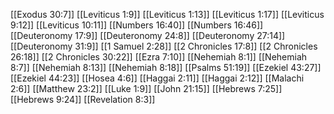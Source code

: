 [[Exodus 30:7]]
[[Leviticus 1:9]]
[[Leviticus 1:13]]
[[Leviticus 1:17]]
[[Leviticus 9:12]]
[[Leviticus 10:11]]
[[Numbers 16:40]]
[[Numbers 16:46]]
[[Deuteronomy 17:9]]
[[Deuteronomy 24:8]]
[[Deuteronomy 27:14]]
[[Deuteronomy 31:9]]
[[1 Samuel 2:28]]
[[2 Chronicles 17:8]]
[[2 Chronicles 26:18]]
[[2 Chronicles 30:22]]
[[Ezra 7:10]]
[[Nehemiah 8:1]]
[[Nehemiah 8:7]]
[[Nehemiah 8:13]]
[[Nehemiah 8:18]]
[[Psalms 51:19]]
[[Ezekiel 43:27]]
[[Ezekiel 44:23]]
[[Hosea 4:6]]
[[Haggai 2:11]]
[[Haggai 2:12]]
[[Malachi 2:6]]
[[Matthew 23:2]]
[[Luke 1:9]]
[[John 21:15]]
[[Hebrews 7:25]]
[[Hebrews 9:24]]
[[Revelation 8:3]]

